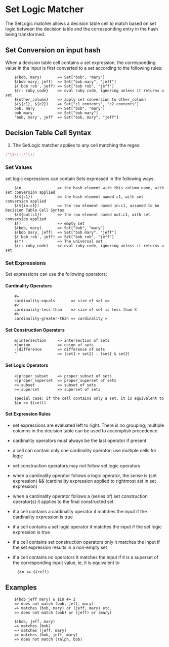 # Set Logic Matcher

The SetLogic matcher allows a decision table cell to match based on set logic between the decision table and the corresponding entry in the hash being transformed.


## Set Conversion on input hash

When a decision table cell contains a set expression, the corresponding value in the input is first converted to a set according to the following rules:

        $(bob, mary)       => Set["bob", "mary"]
        $(bob mary, jeff)  => Set["bob mary", "jeff"]
        $('bob rob', jeff) => Set["bob rob", "jeff"]
        ${r: ruby_code}    => eval ruby code, ignoring unless it returns a set
        ${other_column}    => apply set conversion to other_column
        $(${c1}, ${c2})    => Set["c1 contents", "c2 contents"]
        bob, mary          => Set["bob", "mary"]
        bob mary           => Set["bob mary"]
        'bob, mary', jeff  => Set["bob, mary", "jeff"]

## Decision Table Cell Syntax

1. The SetLogic matcher applies to any cell matching the regex:

  ```ruby
  /^\$\((.*)\)/
  ```

### Set Values

set logic expressions can contain Sets expressed in the following ways:

        $in                => the hash element with this column name, with set conversion applied
        $(${c1})           => the hash element named c1, with set conversion applied
        $(${in:c1})        => the row element named in:c1, assumed to be Decision Table Cell Syntax
        $(${out:c1})       => the row element named out:c1, with set conversion applied
        $()                => empty set
        $(bob, mary)       => Set["bob", "mary"]
        $(bob mary, jeff)  => Set["bob mary", "jeff"]
        $('bob rob', jeff) => Set["bob rob", "jeff"]
        $(*)               => The universal set
        $(r: ruby_code)    => eval ruby code, ignoring unless it returns a set

### Set Expressions
Set expressions can use the following operators:

#### Cardinality Operators

        #=
        cardinality-equals       => size of set ==
        #<
        cardinality-less-than    => size of set is less than X
        #>
        cardinality-greater-than => cardinality >

#### Set Construction Operators

        &|intersection     => intersection of sets
        +|union            => union of sets
        -|difference       => difference of sets
        ^                  => (set1 + set2) - (set1 & set2)

#### Set Logic Operators

        <|proper_subset    => proper_subset of sets
        >|proper_superset  => proper_superset of sets
        <=|subset          => subset of sets
        >=|superset        => superset of sets

        special case: if the cell contains only a set, it is equivalent to
        $in <= $(cell)

#### Set Expression Rules

* set expressions are evaluated left to right. There is no grouping; multiple columns in the decision table can be used to accomplish precedence
* cardinality operators must always be the last operator if present
* a cell can contain only one cardinality operator; use multiple cells for logic
* set construction operators may not follow set logic operators
* when a cardinality operator follows a logic operator, the sense is (set expression) && (cardinality expression applied to rightmost set in set expression)
* when a cardinality operator follows a (series of) set construction operator(s) it applies to the final constructed set
* if a cell contains a cardinality operator it matches the input if the cardinality expression is true
* if a cell contains a set logic operator it matches the input if the set logic expression is true
* if a cell contains set construction operators only it matches the input if the set expression results in a non-empty set
* if a cell contains no operators it matches the input if it is a superset of the corresponding input value, ie, it is equivalent to

        $in <= $(cell)

## Examples

        $(bob jeff mary) & $in #= 2
        => does not match (bob, jeff, mary)
        => matches (bob, mary) or (jeff, mary) etc.
        => does not match (bob) or (jeff) or (mary)

        $(bob, jeff, mary)
        => matches (bob)
        => matches (jeff, mary)
        => matches (bob, jeff, mary)
        => does not match (ralph, bob)

